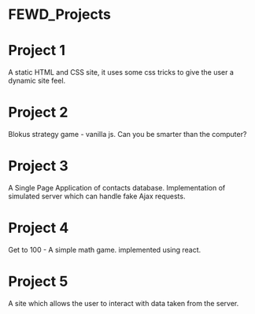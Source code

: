 # FEWD_Projects
# Project 1
A static HTML and CSS site, it uses some css tricks to give the user a dynamic site feel.

# Project 2
Blokus strategy game - vanilla js. Can you be smarter than the computer?

# Project 3
A Single Page Application of contacts database. Implementation of simulated server which can handle fake Ajax requests.

# Project 4
Get to 100 - A simple math game. implemented using react.

# Project 5
A site which allows the user to interact with data taken from the server.
